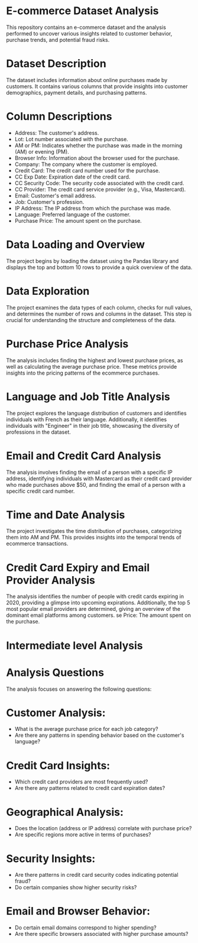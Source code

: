# E-commerce Dataset Analysis
This repository contains an e-commerce dataset and the analysis performed to uncover various insights related to customer behavior, purchase trends, and potential fraud risks.

# Dataset Description
The dataset includes information about online purchases made by customers. It contains various columns that provide insights into customer demographics, payment details, and purchasing patterns.

# Column Descriptions
- Address: The customer's address.
- Lot: Lot number associated with the purchase.
- AM or PM: Indicates whether the purchase was made in the morning (AM) or evening (PM).
- Browser Info: Information about the browser used for the purchase.
- Company: The company where the customer is employed.
- Credit Card: The credit card number used for the purchase.
- CC Exp Date: Expiration date of the credit card.
- CC Security Code: The security code associated with the credit card.
- CC Provider: The credit card service provider (e.g., Visa, Mastercard).
- Email: Customer's email address.
- Job: Customer's profession.
- IP Address: The IP address from which the purchase was made.
- Language: Preferred language of the customer.
- Purchase Price: The amount spent on the purchase.

# Data Loading and Overview
The project begins by loading the dataset using the Pandas library and displays the top and bottom 10 rows to provide a quick overview of the data.

# Data Exploration
The project examines the data types of each column, checks for null values, and determines the number of rows and columns in the dataset. This step is crucial for understanding the structure and completeness of the data.

# Purchase Price Analysis
The analysis includes finding the highest and lowest purchase prices, as well as calculating the average purchase price. These metrics provide insights into the pricing patterns of the ecommerce purchases.

# Language and Job Title Analysis
The project explores the language distribution of customers and identifies individuals with French as their language. Additionally, it identifies individuals with "Engineer" in their job title, showcasing the diversity of professions in the dataset.

# Email and Credit Card Analysis
The analysis involves finding the email of a person with a specific IP address, identifying individuals with Mastercard as their credit card provider who made purchases above $50, and finding the email of a person with a specific credit card number.

# Time and Date Analysis
The project investigates the time distribution of purchases, categorizing them into AM and PM. This provides insights into the temporal trends of ecommerce transactions.

# Credit Card Expiry and Email Provider Analysis
The analysis identifies the number of people with credit cards expiring in 2020, providing a glimpse into upcoming expirations. Additionally, the top 5 most popular email providers are determined, giving an overview of the dominant email platforms among customers.
se Price: The amount spent on the purchase.
# Intermediate level Analysis

# Analysis Questions
The analysis focuses on answering the following questions:
# Customer Analysis:
- What is the average purchase price for each job category?
- Are there any patterns in spending behavior based on the customer's language?
# Credit Card Insights:
- Which credit card providers are most frequently used?
- Are there any patterns related to credit card expiration dates?
# Geographical Analysis:
- Does the location (address or IP address) correlate with purchase price?
- Are specific regions more active in terms of purchases?
# Security Insights:
- Are there patterns in credit card security codes indicating potential fraud?
- Do certain companies show higher security risks?
# Email and Browser Behavior:
- Do certain email domains correspond to higher spending?
- Are there specific browsers associated with higher purchase amounts?
